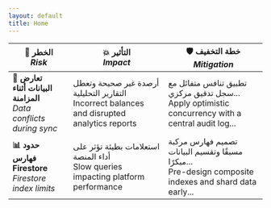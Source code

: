 ```yaml
---
layout: default
title: Home
---
```


<!-- # مثال جدول (Bilingual) -->

<table class="doc-table">
  <thead>
    <tr>
      <th>📌 الخطر<br><i>Risk</i></th>
      <th>💥 التأثير<br><i>Impact</i></th>
      <th>🛡️ خطة التخفيف<br><i>Mitigation</i></th>
    </tr>
  </thead>
  <tbody>
    <tr>
      <td><b>🔄 تعارض البيانات أثناء المزامنة</b><br><i>Data conflicts during sync</i></td>
      <td>
        <div class="doc-ar">أرصدة غير صحيحة وتعطل التقارير التحليلية</div>
        <div class="doc-en">Incorrect balances and disrupted analytics reports</div>
      </td>
      <td>
        <div class="doc-ar">تطبيق تنافس متفائل مع سجل تدقيق مركزي...</div>
        <div class="doc-en">Apply optimistic concurrency with a central audit log...</div>
      </td>
    </tr>
    <tr>
      <td><b>📊 حدود فهارس Firestore</b><br><i>Firestore index limits</i></td>
      <td>
        <div class="doc-ar">استعلامات بطيئة تؤثر على أداء المنصة</div>
        <div class="doc-en">Slow queries impacting platform performance</div>
      </td>
      <td>
        <div class="doc-ar">تصميم فهارس مركبة مسبقًا وتقسيم البيانات مبكرًا...</div>
        <div class="doc-en">Pre-design composite indexes and shard data early...</div>
      </td>
    </tr>
  </tbody>
</table>
